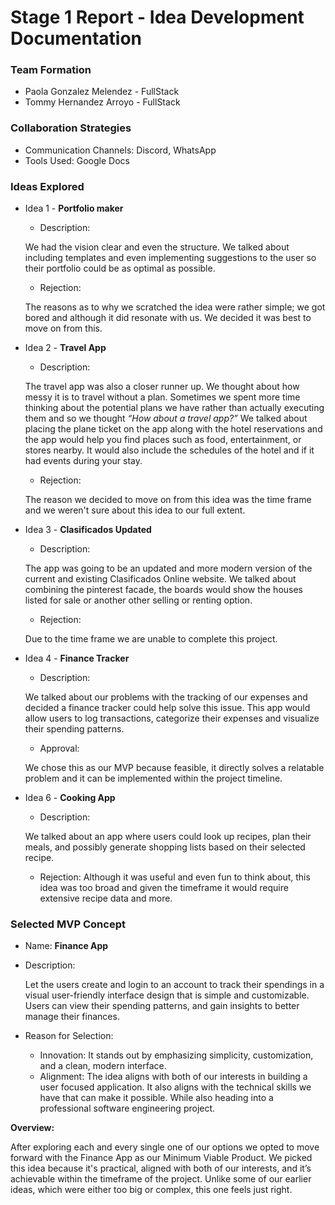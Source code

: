 # Stage 1 Report \- Idea Development Documentation

### **Team Formation**

* Paola Gonzalez Melendez \- FullStack  
* Tommy Hernandez Arroyo \- FullStack

### **Collaboration Strategies**

* Communication Channels: Discord, WhatsApp  
* Tools Used: Google Docs

### **Ideas Explored**

* Idea 1 \- **Portfolio maker**  
  * Description:

  We had the vision clear and even the structure. We talked about including templates and even implementing suggestions to the user so their portfolio could be as optimal as possible. 

  * Rejection:

  The reasons as to why we scratched the idea were rather simple; we got bored and although it did resonate with us. We decided it was best to move on from this. 

* Idea 2 \- **Travel App**  
  * Description:

  The travel app was also a closer runner up. We thought about how messy it is to travel without a plan. Sometimes we spent more time thinking about the potential plans we have rather than actually executing them and so we thought *“How about a travel app?”* We talked about placing the plane ticket on the app along with the hotel reservations and the app would help you find places such as food, entertainment, or stores nearby. It would also include the schedules of the hotel and if it had events during your stay.

  * Rejection:

  The reason we decided to move on from this idea was the time frame and we weren't sure about this idea to our full extent.

* Idea 3 \- **Clasificados Updated**  
  * Description:

  The app was going to be an updated and more modern version of the current and existing Clasificados Online website. We talked about combining the pinterest facade, the boards would show the houses listed for sale or another other selling or renting option.

  * Rejection:

  Due to the time frame we are unable to complete this project.

* Idea 4 \- **Finance Tracker**  
  * Description:

  We talked about our problems with the tracking of our expenses and decided a finance tracker could help solve this issue. This app would allow users to log transactions, categorize their expenses and visualize their spending patterns. 

  * Approval:

  We chose this as our MVP because feasible, it directly solves a relatable problem and it can be implemented within the project timeline. 

* Idea 6 \- **Cooking App**  
  * Description:

  We talked about an app where users could look up recipes, plan their meals, and possibly generate shopping lists based on their selected recipe.

  * Rejection: Although it was useful and even fun to think about, this idea was too broad and given the timeframe it would require extensive recipe data and more.

### **Selected MVP Concept**

* Name: **Finance App**  
* Description:

  Let the users create and login to an account to track their spendings in a visual user-friendly interface design that is simple and customizable. Users can view their spending patterns, and gain insights to better manage their finances.

* Reason for Selection:  
  * Innovation: It stands out by emphasizing simplicity, customization, and a clean, modern interface.  
  * Alignment: The idea aligns with both of our interests in building a user focused application. It also aligns with the technical skills we have that can make it possible. While also heading into a professional software engineering project.

**Overview:**

After exploring each and every single one of our options we opted to move forward with the Finance App as our Minimum Viable Product.  We picked this idea because it's practical, aligned with both of our interests, and it’s achievable within the timeframe of the project. Unlike some of our earlier ideas, which were either too big or complex, this one feels just right.

